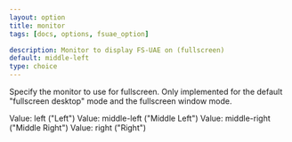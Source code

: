 ```yaml
---
layout: option
title: monitor
tags: [docs, options, fsuae_option]

description: Monitor to display FS-UAE on (fullscreen)
default: middle-left
type: choice
---
```


Specify the monitor to use for fullscreen.
Only implemented for the default "fullscreen desktop" mode and the
fullscreen window mode.

Value: left ("Left")
Value: middle-left ("Middle Left")
Value: middle-right ("Middle Right")
Value: right ("Right")

